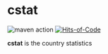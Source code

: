 # cstat

![maven action](https://github.com/Ig-v-k/cstat/actions/workflows/mvn.yml/badge.svg)
[![Hits-of-Code](https://hitsofcode.com/github/Ig-v-k/cstat?branch=main&label=Hits-of-Code)](https://hitsofcode.com/github/Ig-v-k/cstat/view?branch=main&label=Hits-of-Code)

**cstat** is the country statistics
